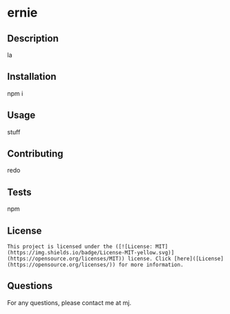 
  # ernie

  ## Description
  la
  
  ## Installation
  npm i

  ## Usage
  stuff
  
  ## Contributing
  redo
  
  ## Tests
  npm
  
  ## License

    This project is licensed under the ([![License: MIT](https://img.shields.io/badge/License-MIT-yellow.svg)](https://opensource.org/licenses/MIT)) license. Click [here]([License](https://opensource.org/licenses/)) for more information.

  ## Questions
  For any questions, please contact me at mj.
  